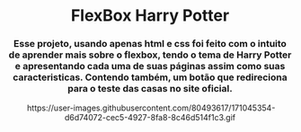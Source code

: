 <h1 align="center"> FlexBox Harry Potter </h1>
<h3 align="center"> Esse projeto, usando apenas html e css foi feito com o intuito de aprender mais sobre o flexbox, tendo o tema de Harry Potter e apresentando cada uma de suas páginas assim como suas caracteristicas. Contendo também, um botão que redireciona para o teste das casas no site oficial. </h3>

<p align="center">
  <img> https://user-images.githubusercontent.com/80493617/171045354-d6d74072-cec5-4927-8fa8-8c46d514f1c3.gif </img>
  </p>
